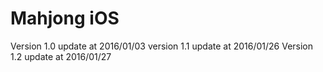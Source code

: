 # Mahjong iOS

Version 1.0 update at 2016/01/03
version 1.1 update at 2016/01/26
Version 1.2 update at 2016/01/27